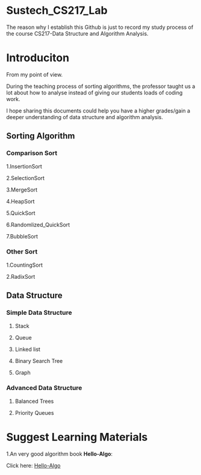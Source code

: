 # Sustech_CS217_Lab
The reason why I establish this Github is just to record my study process of the course CS217-Data Structure and Algorithm Analysis.

# Introduciton
From my point of view.

During the teaching process of sorting algorithms, the professor taught us a lot about how to analyse instead of giving our students loads of coding work.

I hope sharing this documents could help you have a higher grades/gain a deeper understanding of data structure and algorithm analysis.
## Sorting Algorithm
### Comparison Sort
1.InsertionSort

2.SelectionSort

3.MergeSort

4.HeapSort

5.QuickSort

6.Randomlized_QuickSort

7.BubbleSort

### Other Sort
1.CountingSort

2.RadixSort

## Data Structure
### Simple Data Structure
1. Stack

2. Queue

3. Linked list

4. Binary Search Tree

5. Graph
### Advanced Data Structure
1. Balanced Trees

2. Priority Queues

# Suggest Learning Materials
1.An very good algorithm book **Hello-Algo**:

  Click here: [Hello-Algo](https://www.hello-algo.com/)





